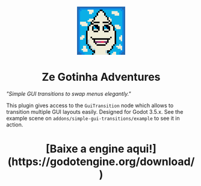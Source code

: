<p align="center">
  <img height="128" alt="Simple GUI Transitions" src="icon.png">
</p>
<h1 align="center">Ze Gotinha Adventures</h1>

*"Simple GUI transitions to swap menus elegantly."*

This plugin gives access to the `GuiTransition` node which allows to transition multiple GUI layouts easily. Designed for Godot 3.5.x.
See the example scene on `addons/simple-gui-transitions/example` to see it in action.

<h1 align="center">[Baixe a engine aqui!](https://godotengine.org/download/)</h1>
